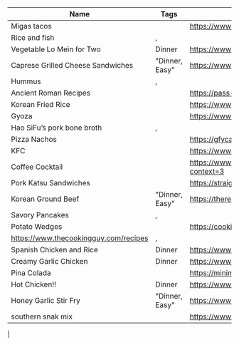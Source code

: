 ﻿Name|Tags|Link
-|-|-|
Migas tacos||https://www.foodnetwork.com/recipes/migas-taco-recipe-1941213
Rice and fish|,
Vegetable Lo Mein for Two|Dinner|https://www.forkinthekitchen.com/vegetable-lo-mein-for-two/
Caprese Grilled Cheese Sandwiches|"Dinner, Easy"|https://www.thekitchn.com/recipe-caprese-grilled-cheese-234415
Hummus|,
Ancient Roman Recipes||https://pass-the-garum.blogspot.com/p/ingredients.html
Korean Fried Rice||https://www.thecookingguy.com/cookbook/gochujang-and-bacon-fried-rice
Gyoza||https://www.recipetineats.com/gyoza-japanese-dumplings-potstickers/
Hao SiFu’s pork bone broth|,
Pizza Nachos||https://gfycat.com/piercingterriblefairyfly-recipe
KFC||https://www.chicagotribune.com/dining/recipes/ct-kfc-recipe-test-20160818-story.html
Coffee Cocktail||https://www.reddit.com/r/GifRecipes/comments/i3keko/cocktail_chemistry_a_manhattan_poured_through/g0bw8qt/?context=3
Pork Katsu Sandwiches||https://straightupeats.com/pork-cutlet-sandwich-recipe/
Korean Ground Beef|"Dinner, Easy"|https://therecipecritic.com/korean-ground-beef-rice-bowls/
Savory Pancakes|,
Potato Wedges||https://cookieandkate.com/crispy-baked-potato-wedges-recipe/
https://www.thecookingguy.com/recipes|,
Spanish Chicken and Rice|Dinner|https://www.lecremedelacrumb.com/one-pan-spanish-chicken-rice/
Creamy Garlic Chicken|Dinner|https://www.saltandlavender.com/creamy-garlic-chicken/
Pina Colada||https://minimalistbaker.com/pina-colada-smoothie/
Hot Chicken!!|Dinner|https://www.bonappetit.com/recipe/nashville-style-hot-chicken
Honey Garlic Stir Fry|"Dinner, Easy"|https://www.dinneratthezoo.com/honey-garlic-chicken-stir-fry/#wprm-recipe-container-7144
southern snak mix||https://www.melissassouthernstylekitchen.com/party-snack-mix/
|
